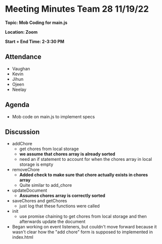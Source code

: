 # Meeting Minutes Team 28 11/19/22

**Topic: Mob Coding for main.js**

**Location: Zoom**

**Start + End Time: 2-3:30 PM**

## Attendance
- Vaughan
- Kevin
- Jihun
- Ojeen
- Neelay

## Agenda

- Mob code on main.js to implement specs

## Discussion

- addChore
  - get chores from local storage
  - **we assume that chores array is already sorted**
  - need an if statement to account for when the chores array in local storage is empty
- removeChore
  - **Added check to make sure that chore actually exists in chores array**
  - Quite similar to add_chore
- updateDocument
  - **Assumes chores array is correctly sorted**
- saveChores and getChores
  - just log that these functions were called
- init
  - use promise chaining to get chores from local storage and then afterwards update the document
- Began working on event listeners, but couldn't move forward because it wasn't clear how the "add chore" form is supposed to implemented in index.html
